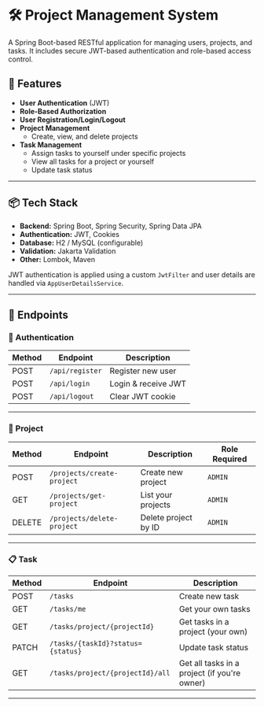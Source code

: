 # 🛠️ Project Management System

A Spring Boot-based RESTful application for managing users, projects, and tasks. It includes secure JWT-based authentication and role-based access control.

## 🔐 Features

- **User Authentication** (JWT)
- **Role-Based Authorization**
- **User Registration/Login/Logout**
- **Project Management**
    - Create, view, and delete projects
- **Task Management**
    - Assign tasks to yourself under specific projects
    - View all tasks for a project or yourself
    - Update task status

---

## 📦 Tech Stack

- **Backend:** Spring Boot, Spring Security, Spring Data JPA
- **Authentication:** JWT, Cookies
- **Database:** H2 / MySQL (configurable)
- **Validation:** Jakarta Validation
- **Other:** Lombok, Maven


JWT authentication is applied using a custom `JwtFilter` and user details are handled via `AppUserDetailsService`.

---

## 🔧 Endpoints

### 🔐 Authentication

| Method | Endpoint         | Description         |
|--------|------------------|---------------------|
| POST   | `/api/register`  | Register new user   |
| POST   | `/api/login`     | Login & receive JWT |
| POST   | `/api/logout`    | Clear JWT cookie    |

---

### 📁 Project

| Method | Endpoint            | Description                  | Role Required |
|--------|---------------------|------------------------------|---------------|
| POST   | `/projects/create-project` | Create new project         | `ADMIN`       |
| GET    | `/projects/get-project`    | List your projects         | `ADMIN`       |
| DELETE | `/projects/delete-project` | Delete project by ID       | `ADMIN`       |

---

### 📋 Task

| Method | Endpoint                               | Description                                |
|--------|----------------------------------------|--------------------------------------------|
| POST   | `/tasks`                               | Create new task                            |
| GET    | `/tasks/me`                            | Get your own tasks                         |
| GET    | `/tasks/project/{projectId}`           | Get tasks in a project (your own)          |
| PATCH  | `/tasks/{taskId}?status={status}`      | Update task status                         |
| GET    | `/tasks/project/{projectId}/all`       | Get all tasks in a project (if you're owner) |

---

